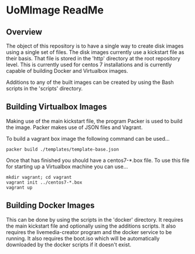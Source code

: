 UoMImage ReadMe
================

Overview
--------
The object of this repository is to have a single way to create disk images using a single set of files. The disk images currently use a kickstart file as their basis. That file is stored in the 'http' directory at the root repository level. This is currently used for centos 7 installations and is currently capable of building Docker and Virtualbox images.

Additions to any of the built images can be created by using the Bash scripts in the 'scripts' directory.


Building Virtualbox Images
--------------------------
Making use of the main kickstart file, the program Packer is used to build the image. Packer makes use of JSON files and Vagrant.

To build a vagrant box image the following command can be used...

	packer build ./templates/template-base.json

Once that has finished you should have a centos7-\*.box file. To use this file for starting up a Virtualbox machine you can use...

	mkdir vagrant; cd vagrant
	vagrant init ../centos7-*.box
	vagrant up


Building Docker Images
----------------------
This can be done by using the scripts in the 'docker' directory. It requires the main kickstart file and optionally using the additions scripts. It also requires the livemedia-creator program and the docker service to be running. It also requires the boot.iso which will be automatically downloaded by the docker scripts if it doesn't exist.
